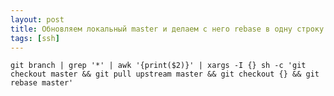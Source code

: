 ```yaml
---
layout: post
title: Обновляем локальный master и делаем с него rebase в одну строку 
tags: [ssh]
---
```

`git branch | grep '*' | awk '{print($2)}' | xargs -I {} sh -c 'git checkout master && git pull upstream master && git checkout {} && git rebase master'`